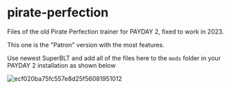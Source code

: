 # pirate-perfection
Files of the old Pirate Perfection trainer for PAYDAY 2, fixed to work in 2023.

This one is the "Patron" version with the most features.

Use newest SuperBLT and add all of the files here to the `mods` folder in your PAYDAY 2 installation as shown below

![ecf020ba75fc557e8d25f56081951012](https://user-images.githubusercontent.com/54209182/224561446-aaddeaf1-a2e1-40f0-9a6a-d13e4adfac1f.png)
